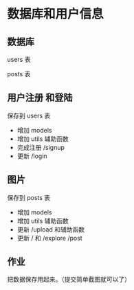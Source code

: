 # 数据库和用户信息



## 数据库

users 表

posts 表



## 用户注册	和登陆

保存到 users 表

- 增加 models
- 增加 utils 辅助函数
- 完成注册 /signup
- 更新 /login



## 图片

保存到 posts 表

- 增加 models
- 增加 utils 辅助函数
- 更新 /upload 和辅助函数
- 更新 / 和 /explore /post



## 作业

把数据保存用起来。（提交简单截图就可以了）